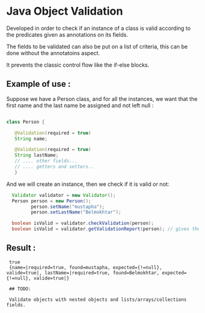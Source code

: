 # Java Object Validation

Developed in order to check if an instance of a class is valid according to the predicates
given as annotations on its fields.

The fields to be validated can also be put on a list of criteria, this can be done without the annotatoins aspect.

It prevents the classic control flow like the if-else blocks.

## Example of use :

Suppose we have a Person class, and for all the instances, we want that the first name and the last
name be assigned and not left null :

 ```JAVA

class Person {

    @Validation(required = true)
    String name;

    @Validation(required = true)
    String lastName;
    // .... other fields...
    // .... getters and setters..
    }
   ```
   
   And we will create an instance, then we check if it is valid or not: 
   
   ```JAVA 
     Validator validator = new Validator();
     Person person = new Person();
            person.setName("mustapha");
            person.setLastName("Belmokhtar");

     boolean isValid = validator.checkValidation(person);
     boolean isValid = validator.getValidationReport(person); // gives the details of each field
   ```
   ## Result :

  ```Console
   true
   {name=|required=true, found=mustapha, expected={!=null}, valide=true|, lastName=|required=true, found=Belmokhtar, expected={!=null}, valide=true|}

   ## TODO:

   Validate objects with nested objects and lists/arrays/collections fields.